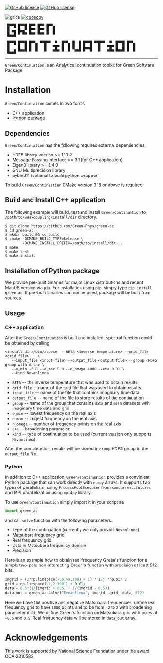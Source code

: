 [![GitHub license](https://img.shields.io/github/license/Green-Phys/green-ac?cacheSeconds=3600&color=informational&label=License)](./LICENSE)
[![GitHub license](https://img.shields.io/badge/C%2B%2B-17-blue)](https://en.cppreference.com/w/cpp/compiler_support/17)

![grids](https://github.com/Green-Phys/green-ac/actions/workflows/test.yaml/badge.svg)
[![codecov](https://codecov.io/github/Green-Phys/green-ac/graph/badge.svg?token=MWM2Y2HR8X)](https://codecov.io/github/Green-Phys/green-ac)


```
 █▀▀█ █▀▀█ █▀▀ █▀▀ █▀▀▄
 █ ▄▄ █▄▄▀ █▀▀ █▀▀ █  █
 █▄▄█ ▀ ▀▀ ▀▀▀ ▀▀▀ ▀  ▀

 █▀▀█ █▀▀█ █▀▀▄ ▀▀█▀▀  ▀  █▀▀▄ █  █ █▀▀█ ▀▀█▀▀  ▀  █▀▀█ █▀▀▄
 █    █  █ █  █   █   ▀█▀ █  █ █  █ █▄▄█   █   ▀█▀ █  █ █  █
 █▄▄█ ▀▀▀▀ ▀  ▀   ▀   ▀▀▀ ▀  ▀  ▀▀▀ ▀  ▀   ▀   ▀▀▀ ▀▀▀▀ ▀  ▀
```
***

`Green/Continuation` is an Analytical continuation toolkit for Green Software Package

# Installation

`Green/Continuation` comes in two forms

  - C++ application
  - Python package

## Dependencies

`Green/Continuation` has the following required external dependencies
  - HDF5 library version >= 1.10.2
  - Message Passing Interface >= 3.1 (for C++ application)
  - Eigen3 library >= 3.4.0
  - GNU Multiprecision library
  - pybind11 (optional to build python wrapper)

To build `Green/Continuation` CMake version 3.18 or above is required

## Build and Install C++ application

The following example will build, test and install `Green/Continuation` to `/path/to/weakcoupling/install/dir` directory.

```ShellSession
$ git clone https://github.com/Green-Phys/green-ac
$ cd green-ac
$ mkdir build && cd build
$ cmake -DCMAKE_BUILD_TYPE=Release \
        -DCMAKE_INSTALL_PREFIX=/path/to/install/dir ..
$ make
$ make test
$ make install
```

## Installation of Python package

We provide pre-built binaries for major Linux distributions and recent MacOS version via `pip`.
For installation using `pip `simply type `pip install green-ac`.
If pre-built binaries can not be used, package will be built from sources.

## Usage

### C++ application

After the `Green/Continuation` is built and installed, spectral function could be obtained by calling

```ShellSession
<install dir>/bin/ac.exe  --BETA <Inverse temperature> --grid_file <grid file>    \
   --input_file <input file> --output_file <output file> --group <HDF5 group with data> \
   --e_min -5.0 --e_max 5.0 --n_omega 4000 --eta 0.01 \
   --kind Nevanlinna
```

  - `BETA`  -- the inverse temperature that was used to obtain results
  - `grid_file` -- name of the grid file that was used to obtain results
  - `input_file` -- name of the file that contains imaginary time data
  - `output_file` -- name of the file to store results of the continuation
  - `group` -- name of the group that contains `data` and `mesh` datasets with imaginary time data and grid
  - `e_min` -- lowest frequency on the real axis
  - `e_max` -- largest frequency on the real axis
  - `n_omega` -- number of frequency points on the real axis
  - `eta` -- broadening parameter
  - `kind` -- type of continuation to be used (current version only supports `Nevanlinna`)

After the completetion, results will be stored in `group` HDF5 group in the `output_file` file.


### Python

In addition to C++ application, `Green/Continuation` provides a convinient Python package that can work directly with
`numpy` arrays. It supports two types of parallelism, using `ProcessPoolExecutor` from `concurrent.futures` and
MPI parallelization using `mpi4py` library.

To use `Green/Continuation` simply import it in your script as

```Python
import green_ac
```

and call `solve` function with the following parameters:

  - Type of the continuation (currently we only provide `Nevanlinna`)
  - Matsubara frequency grid
  - Real frequency grid
  - Data in Matsubara frequency domain
  - Precision

Here is an example how to obtain real frequency Green's function for a simple two-pole non-interacting Green's function with precision at least 512 bits:


```Python
imgrid = (2*np.linspace(-50,49,100) + 1) * 1.j *np.pi/ 2
grid = np.linspace(-2,2,1001) + 0.01j
data = 0.5*(1/(imgrid + 0.5) + 1/(imgrid - 0.5))
data_out = green_ac.solve("Nevanlinna", imgrid, grid, data, 512)
```

Here we have `100` positive and negative Matsubara frequencies, define real frequency grid to have `1000` points and to be from `-2` to `2` with broadening parameter `0.01`,
We define Green's function on Matsubara grid with poles at `-0.5` and `0.5`. Real frequency data will be stored in `data_out` array.


# Acknowledgements

This work is supported by National Science Foundation under the award OCA-2310582
